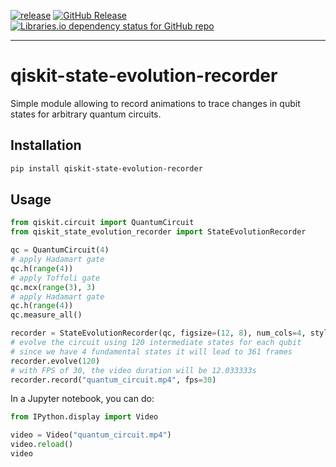 [![release](https://github.com/sarumaj/qiskit-state-evolution-recorder/actions/workflows/release.yml/badge.svg)](https://github.com/sarumaj/qiskit-state-evolution-recorder/actions/workflows/release.yml)
[![GitHub Release](https://img.shields.io/github/v/release/sarumaj/qiskit-state-evolution-recorder?logo=github)](https://github.com/sarumaj/qiskit-state-evolution-recorder/releases/latest)
[![Libraries.io dependency status for GitHub repo](https://img.shields.io/librariesio/github/sarumaj/qiskit-state-evolution-recorder)](https://github.com/sarumaj/qiskit-state-evolution-recorder/blob/main/requirements.txt)

---

# qiskit-state-evolution-recorder

Simple module allowing to record animations to trace changes in qubit states for arbitrary quantum circuits.

## Installation

```bash
pip install qiskit-state-evolution-recorder
```

## Usage

```python
from qiskit.circuit import QuantumCircuit
from qiskit_state_evolution_recorder import StateEvolutionRecorder

qc = QuantumCircuit(4)
# apply Hadamart gate
qc.h(range(4))
# apply Toffoli gate
qc.mcx(range(3), 3)
# apply Hadamart gate
qc.h(range(4))
qc.measure_all()

recorder = StateEvolutionRecorder(qc, figsize=(12, 8), num_cols=4, style={'name': 'bw'})
# evolve the circuit using 120 intermediate states for each qubit
# since we have 4 fundamental states it will lead to 361 frames
recorder.evolve(120)
# with FPS of 30, the video duration will be 12.033333s
recorder.record("quantum_circuit.mp4", fps=30)
```

In a Jupyter notebook, you can do:

```python
from IPython.display import Video

video = Video("quantum_circuit.mp4")
video.reload()
video
```
